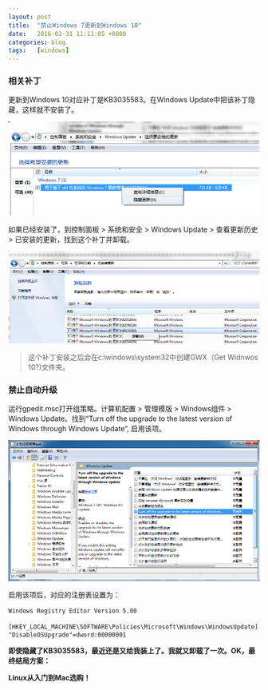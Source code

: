 ```yaml
---
layout: post
title:  "禁止Windows 7更新到Windows 10"
date:   2016-03-31 11:11:05 +0800
categories: blog
tags:   [windows]
---
```


### 相关补丁

更新到Windows 10对应补丁是KB3035583。在Windows Update中把该补丁隐藏，这样就不安装了。

![diswin72win10-hidepatch](/images/diswin72win10-hidepatch.png)

如果已经安装了，到控制面板 > 系统和安全 > Windows Update > 查看更新历史 > 已安装的更新，找到这个补丁并卸载。

![diswin72win10-uninstallpatch](/images/diswin72win10-uninstallpatch.png)

> 这个补丁安装之后会在c:\windows\system32中创建GWX（Get Widnwos 10?)文件夹。

### 禁止自动升级

运行gpedit.msc打开组策略。计算机配置 > 管理模版 > Windows组件 > Windows Update。找到“Turn off the upgrade to the latest version of Windows through Windows Update”, 启用该项。

![diswin72win10-gpedit](/images/diswin72win10-gpedit.png)

启用该项后，对应的注册表设置为： 

    Windows Registry Editor Version 5.00

    [HKEY_LOCAL_MACHINE\SOFTWARE\Policies\Microsoft\Windows\WindowsUpdate]
    "DisableOSUpgrade"=dword:00000001


**即使隐藏了KB3035583，最近还是又给我装上了。我就又卸载了一次。OK，最终结局方案：**

**Linux从入门到Mac选购！**
